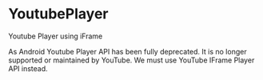 # YoutubePlayer
Youtube Player using iFrame

As Android Youtube Player API has been fully deprecated. It is no longer supported or maintained by YouTube. We must use YouTube IFrame Player API instead.
